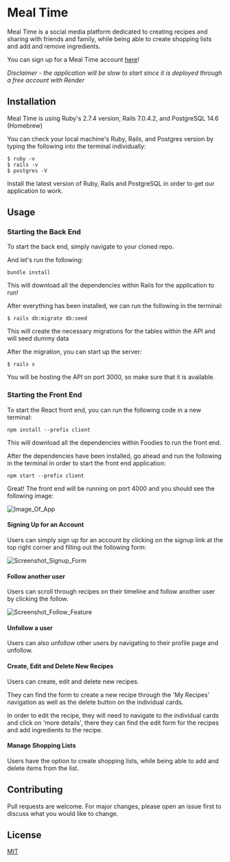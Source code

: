 # Meal Time

Meal Time is a social media platform dedicated to creating recipes and sharing with friends and family, while being able to create shopping lists and add and remove ingredients. 

You can sign up for a Meal Time account [here](https://meal-time-app.onrender.com/sign)!


*Disclaimer - the application will be slow to start since it is deployed through a free account with Render*


## Installation

Meal Time is using Ruby's 2.7.4 version, Rails 7.0.4.2, and PostgreSQL 14.6 (Homebrew)

You can check your local machine's Ruby, Rails, and Postgres version by typing the following into the terminal individually:

```
$ ruby -v
$ rails -v
$ postgres -V
```

Install the latest version of Ruby, Rails and PostgreSQL in order to get our application to work.

## Usage

### Starting the Back End
To start the back end, simply navigate to your cloned repo. 

And let's run the following:
```
bundle install
```
This will download all the dependencies within Rails for the application to run!


After everything has been installed, we can run the following in the terminal:
```
$ rails db:migrate db:seed
```
This will create the necessary migrations for the tables within the API and will seed dummy data

After the migration, you can start up the server:

```
$ rails s
```

You will be hosting the API on port 3000, so make sure that it is available.

### Starting the Front End
To start the React front end, you can run the following code in a new terminal:

```
npm install --prefix client
```

This will download all the dependencies within Foodies to run the front end. 

After the dependencies have been installed, go ahead and run the following in the terminal in order to start the front end application:

```
npm start --prefix client
```

Great! The front end will be running on port 4000 and you should see the following image: 

![Image_Of_App](https://drive.google.com/file/d/1wWo40GAI8ZgxZxVq7D8CuPVNUIgbTygb/view?usp=share_link)

#### Signing Up for an Account

Users can simply sign up for an account by clicking on the signup link at the top right corner and filling out the following form:

![Screenshot_Signup_Form](https://drive.google.com/file/d/122dpWDaJJR6DuYLh8opYm2NiIvFkGlKP/view?usp=sharing)

#### Follow another user

Users can scroll through recipes on their timeline and follow another user by clicking the follow. 

![Screenshot_Follow_Feature](https://drive.google.com/file/d/1FYtjRCnzUryKTeWPGXjCcF9YY7iT5UB5/view?usp=share_link)

#### Unfollow a user

Users can also unfollow other users by navigating to their profile page and unfollow. 

#### Create, Edit and Delete New Recipes

Users can create, edit and delete new recipes. 

They can find the form to create a new recipe through the 'My Recipes' navigation as well as the delete button on the individual cards.

In order to edit the recipe, they will need to navigate to the individual cards and click on 'more details', there they can find the edit form for the recipes and add ingredients to the recipe. 

#### Manage Shopping Lists

Users have the option to create shopping lists, while being able to add and delete items from the list.

## Contributing

Pull requests are welcome. For major changes, please open an issue first
to discuss what you would like to change.

## License

[MIT](https://choosealicense.com/licenses/mit/)

